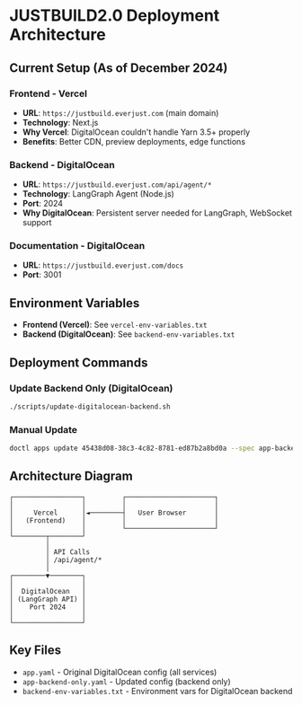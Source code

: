 # JUSTBUILD2.0 Deployment Architecture

## Current Setup (As of December 2024)

### Frontend - Vercel

- **URL**: `https://justbuild.everjust.com` (main domain)
- **Technology**: Next.js
- **Why Vercel**: DigitalOcean couldn't handle Yarn 3.5+ properly
- **Benefits**: Better CDN, preview deployments, edge functions

### Backend - DigitalOcean

- **URL**: `https://justbuild.everjust.com/api/agent/*`
- **Technology**: LangGraph Agent (Node.js)
- **Port**: 2024
- **Why DigitalOcean**: Persistent server needed for LangGraph, WebSocket support

### Documentation - DigitalOcean

- **URL**: `https://justbuild.everjust.com/docs`
- **Port**: 3001

## Environment Variables

- **Frontend (Vercel)**: See `vercel-env-variables.txt`
- **Backend (DigitalOcean)**: See `backend-env-variables.txt`

## Deployment Commands

### Update Backend Only (DigitalOcean)

```bash
./scripts/update-digitalocean-backend.sh
```

### Manual Update

```bash
doctl apps update 45438d08-38c3-4c82-8781-ed87b2a8bd0a --spec app-backend-only.yaml
```

## Architecture Diagram

```
┌─────────────────┐         ┌──────────────────────┐
│                 │         │                      │
│     Vercel      │◄────────┤   User Browser       │
│   (Frontend)    │         │                      │
│                 │         └──────────────────────┘
└────────┬────────┘
         │
         │ API Calls
         │ /api/agent/*
         │
┌────────▼────────┐
│                 │
│  DigitalOcean   │
│ (LangGraph API) │
│    Port 2024    │
│                 │
└─────────────────┘
```

## Key Files

- `app.yaml` - Original DigitalOcean config (all services)
- `app-backend-only.yaml` - Updated config (backend only)
- `backend-env-variables.txt` - Environment vars for DigitalOcean backend
